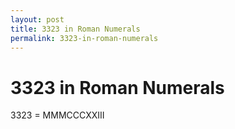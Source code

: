 ```yaml
---
layout: post
title: 3323 in Roman Numerals
permalink: 3323-in-roman-numerals
---
```


# 3323 in Roman Numerals

3323 = MMMCCCXXIII
